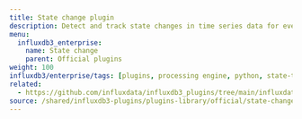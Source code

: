```yaml
---
title: State change plugin
description: Detect and track state changes in time series data for event monitoring.
menu:
  influxdb3_enterprise:
    name: State change
    parent: Official plugins
weight: 100
influxdb3/enterprise/tags: [plugins, processing engine, python, state-tracking, event-detection, monitoring]
related:
  - https://github.com/influxdata/influxdb3_plugins/tree/main/influxdata/state_change, State change plugin on GitHub
source: /shared/influxdb3-plugins/plugins-library/official/state-change.md
---
```


<!-- //SOURCE - content/shared/influxdb3-plugins/plugins-library/official/state-change.md -->
